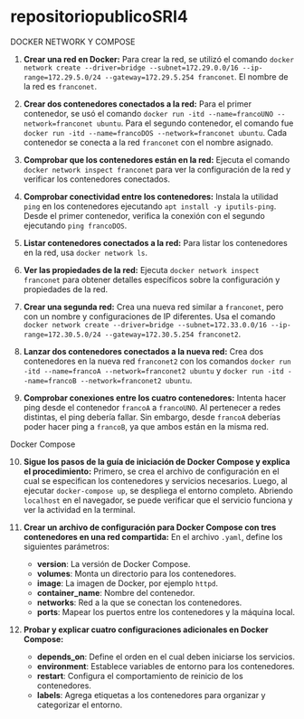 # repositoriopublicoSRI4
DOCKER NETWORK Y COMPOSE

1. **Crear una red en Docker:**
   Para crear la red, se utilizó el comando `docker network create --driver=bridge --subnet=172.29.0.0/16 --ip-range=172.29.5.0/24 --gateway=172.29.5.254 franconet`. El nombre de la red es `franconet`.

2. **Crear dos contenedores conectados a la red:**
   Para el primer contenedor, se usó el comando `docker run -itd --name=francoUNO --network=franconet ubuntu`. Para el segundo contenedor, el comando fue `docker run -itd --name=francoDOS --network=franconet ubuntu`. Cada contenedor se conecta a la red `franconet` con el nombre asignado.

3. **Comprobar que los contenedores están en la red:**
   Ejecuta el comando `docker network inspect franconet` para ver la configuración de la red y verificar los contenedores conectados.

4. **Comprobar conectividad entre los contenedores:**
   Instala la utilidad `ping` en los contenedores ejecutando `apt install -y iputils-ping`. Desde el primer contenedor, verifica la conexión con el segundo ejecutando `ping francoDOS`.

5. **Listar contenedores conectados a la red:**
   Para listar los contenedores en la red, usa `docker network ls`.

6. **Ver las propiedades de la red:**
   Ejecuta `docker network inspect franconet` para obtener detalles específicos sobre la configuración y propiedades de la red.

7. **Crear una segunda red:**
   Crea una nueva red similar a `franconet`, pero con un nombre y configuraciones de IP diferentes. Usa el comando `docker network create --driver=bridge --subnet=172.33.0.0/16 --ip-range=172.30.5.0/24 --gateway=172.30.5.254 franconet2`.

8. **Lanzar dos contenedores conectados a la nueva red:**
   Crea dos contenedores en la nueva red `franconet2` con los comandos `docker run -itd --name=francoA --network=franconet2 ubuntu` y `docker run -itd --name=francoB --network=franconet2 ubuntu`.

9. **Comprobar conexiones entre los cuatro contenedores:**
   Intenta hacer ping desde el contenedor `francoA` a `francoUNO`. Al pertenecer a redes distintas, el ping debería fallar. Sin embargo, desde `francoA` deberías poder hacer ping a `francoB`, ya que ambos están en la misma red.

Docker Compose

10. **Sigue los pasos de la guía de iniciación de Docker Compose y explica el procedimiento:**
    Primero, se crea el archivo de configuración en el cual se especifican los contenedores y servicios necesarios. Luego, al ejecutar `docker-compose up`, se despliega el entorno completo. Abriendo `localhost` en el navegador, se puede verificar que el servicio funciona y ver la actividad en la terminal.

11. **Crear un archivo de configuración para Docker Compose con tres contenedores en una red compartida:**
    En el archivo `.yaml`, define los siguientes parámetros:
    - **version**: La versión de Docker Compose.
    - **volumes**: Monta un directorio para los contenedores.
    - **image**: La imagen de Docker, por ejemplo `httpd`.
    - **container_name**: Nombre del contenedor.
    - **networks**: Red a la que se conectan los contenedores.
    - **ports**: Mapear los puertos entre los contenedores y la máquina local.

12. **Probar y explicar cuatro configuraciones adicionales en Docker Compose:**
    - **depends_on**: Define el orden en el cual deben iniciarse los servicios.
    - **environment**: Establece variables de entorno para los contenedores.
    - **restart**: Configura el comportamiento de reinicio de los contenedores.
    - **labels**: Agrega etiquetas a los contenedores para organizar y categorizar el entorno.

